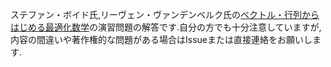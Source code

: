 ステファン・ボイド氏,リーヴェン・ヴァンデンベルク氏の[ベクトル・行列からはじめる最適化数学](https://www.kspub.co.jp/book/detail/5161968.html)の演習問題の解答です.自分の方でも十分注意していますが,内容の間違いや著作権的な問題がある場合はIssueまたは直接連絡をお願いします.

